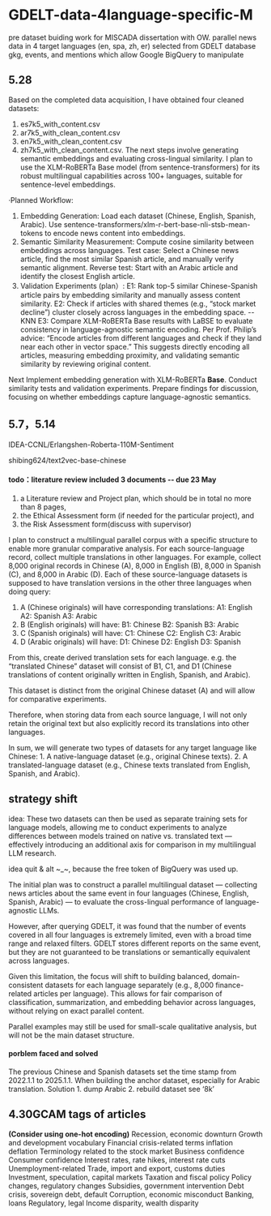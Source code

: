 # GDELT-data-4language-specific-M
pre dataset buiding work for MISCADA dissertation with OW. parallel news data in 4 target languages (en, spa, zh, er) selected from GDELT database gkg, events, and mentions which allow Google BigQuery to manipulate

## 5.28

Based on the completed data acquisition, I have obtained four cleaned datasets: 
1. es7k5_with_content.csv
2. ar7k5_with_clean_content.csv
3. en7k5_with_clean_content.csv
4. zh7k5_with_clean_content.csv.
 The next steps involve generating semantic embeddings and evaluating cross-lingual similarity.  I plan to use the XLM-RoBERTa Base model (from sentence-transformers) for its robust multilingual capabilities across 100+ languages, suitable for sentence-level embeddings.

·Planned Workflow:
1. Embedding Generation:
Load each dataset (Chinese, English, Spanish, Arabic).
Use sentence-transformers/xlm-r-bert-base-nli-stsb-mean-tokens to encode news content into embeddings.
2. Semantic Similarity Measurement:
Compute cosine similarity between embeddings across languages.
Test case: Select a Chinese news article, find the most similar Spanish article, and manually verify semantic alignment.
Reverse test: Start with an Arabic article and identify the closest English article.
3. Validation Experiments (plan）:
E1: Rank top-5 similar Chinese-Spanish article pairs by embedding similarity and manually assess content similarity.
E2: Check if articles with shared themes (e.g., “stock market decline”) cluster closely across languages in the embedding space. --KNN
E3: Compare XLM-RoBERTa Base results with LaBSE to evaluate consistency in language-agnostic semantic encoding.
Per Prof. Philip’s advice: “Encode articles from different languages and check if they land near each other in vector space.” This suggests directly encoding all articles, measuring embedding proximity, and validating semantic similarity by reviewing original content.

Next
Implement embedding generation with XLM-RoBERTa **Base**.
Conduct similarity tests and validation experiments.
Prepare findings for discussion, focusing on whether embeddings capture language-agnostic semantics.



















## 5.7，5.14


IDEA-CCNL/Erlangshen-Roberta-110M-Sentiment

shibing624/text2vec-base-chinese
#### todo：literature review included 3 documents -- due 23 May
1. a Literature review and Project plan, which should be in total no more than 8 pages,
2. the Ethical Assessment form (if needed for the particular project), and
3. the Risk Assessment form(discuss with supervisor)

I plan to construct a multilingual parallel corpus with a specific structure to enable more granular comparative analysis. For each source-language record, collect multiple translations in other languages. 
For example, collect 8,000 original records in Chinese (A), 8,000 in English (B), 8,000 in Spanish (C), and 8,000 in Arabic (D). Each of these source-language datasets is supposed to have translation versions in the other three languages when doing query:
1. A (Chinese originals) will have corresponding translations:
		A1: English
	  A2: Spanish
		A3: Arabic
2. B (English originals) will have:
		B1: Chinese
  	B2: Spanish
		B3: Arabic
3. C (Spanish originals) will have:
		C1: Chinese
		C2: English
		C3: Arabic
4. D (Arabic originals) will have:
		D1: Chinese
		D2: English
		D3: Spanish

From this, create derived translation sets for each language. e.g. the “translated Chinese” dataset will consist of B1, C1, and D1 (Chinese translations of content originally written in English, Spanish, and Arabic). 

This dataset is distinct from the original Chinese dataset (A) and will allow for comparative experiments.

Therefore, when storing data from each source language, I will not only retain the original text but also explicitly record its translations into other languages. 

In sum, we will generate two types of datasets for any target language like Chinese:
	1.	A native-language dataset (e.g., original Chinese texts).
	2.	A translated-language dataset (e.g., Chinese texts translated from English, Spanish, and Arabic).
 
## strategy shift
idea: 
These two datasets can then be used as separate training sets for language models, allowing me to conduct experiments to analyze differences between models trained on native vs. translated text — effectively introducing an additional axis for comparison in my multilingual LLM research.

idea quit & alt ~_~, because the free token of BigQuery was used up.

The initial plan was to construct a parallel multilingual dataset — collecting news articles about the same event in four languages (Chinese, English, Spanish, Arabic) — to evaluate the cross-lingual performance of language-agnostic LLMs.

However, after querying GDELT, it was found that the number of events covered in all four languages is extremely limited, even with a broad time range and relaxed filters. GDELT stores different reports on the same event, but they are not guaranteed to be translations or semantically equivalent across languages.

Given this limitation, the focus will shift to building balanced, domain-consistent datasets for each language separately (e.g., 8,000 finance-related articles per language). 
This allows for fair comparison of classification, summarization, and embedding behavior across languages, without relying on exact parallel content.

Parallel examples may still be used for small-scale qualitative analysis, but will not be the main dataset structure.



#### porblem faced and solved 
The previous Chinese and Spanish datasets set the time stamp from 2022.1.1 to 2025.1.1. When building the anchor dataset, especially for Arabic translation. 
Solution 1. dump Arabic 2. rebuild dataset see ‘8k’






## 4.30GCAM tags of articles
**(Consider using one-hot encoding)**
Recession, economic downturn
Growth and development vocabulary
Financial crisis-related terms
inflation
deflation
Terminology related to the stock market
Business confidence
Consumer confidence
Interest rates, rate hikes, interest rate cuts
Unemployment-related
Trade, import and export, customs duties
Investment, speculation, capital markets
Taxation and fiscal policy
Policy changes, regulatory changes
Subsidies, government intervention
Debt crisis, sovereign debt, default
Corruption, economic misconduct
Banking, loans
Regulatory, legal
Income disparity, wealth disparity
